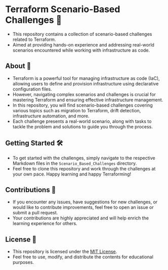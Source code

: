 # Terraform Scenario-Based Challenges 🌟  

-  This repository contains a collection of scenario-based challenges related to Terraform.
-  Aimed at providing hands-on experience and addressing real-world scenarios encountered while working with infrastructure as code.

## About 🔖

-  Terraform is a powerful tool for managing infrastructure as code (IaC), allowing users to define and provision infrastructure using declarative configuration files.
-   However, navigating complex scenarios and challenges is crucial for mastering Terraform and ensuring effective infrastructure management.
-   In this repository, you will find scenario-based challenges covering various topics such as migration to Terraform, drift detection, infrastructure automation, and more.
-   Each challenge presents a real-world scenario, along with tasks to tackle the problem and solutions to guide you through the process.


## Getting Started 🛠️

-  To get started with the challenges, simply navigate to the respective Markdown files in the `Scenario_Based_Challenges` directory.
-  Feel free to clone this repository and work through the challenges at your own pace. Happy learning and happy Terraforming!

## Contributions 🤝

-  If you encounter any issues, have suggestions for new challenges, or would like to contribute improvements, feel free to open an issue or submit a pull request.
-  Your contributions are highly appreciated and will help enrich the learning experience for others.

## License 📝

-  This repository is licensed under the [MIT License](LICENSE).
-  Feel free to use, modify, and distribute the contents for educational purposes.
